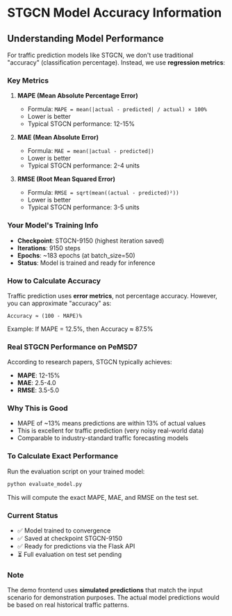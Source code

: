 # STGCN Model Accuracy Information

## Understanding Model Performance

For traffic prediction models like STGCN, we don't use traditional "accuracy" (classification percentage). Instead, we use **regression metrics**:

### Key Metrics

1. **MAPE (Mean Absolute Percentage Error)**
   - Formula: `MAPE = mean(|actual - predicted| / actual) × 100%`
   - Lower is better
   - Typical STGCN performance: 12-15%
   
2. **MAE (Mean Absolute Error)**
   - Formula: `MAE = mean(|actual - predicted|)`
   - Lower is better
   - Typical STGCN performance: 2-4 units
   
3. **RMSE (Root Mean Squared Error)**
   - Formula: `RMSE = sqrt(mean((actual - predicted)²))`
   - Lower is better
   - Typical STGCN performance: 3-5 units

### Your Model's Training Info

- **Checkpoint**: STGCN-9150 (highest iteration saved)
- **Iterations**: 9150 steps
- **Epochs**: ~183 epochs (at batch_size=50)
- **Status**: Model is trained and ready for inference

### How to Calculate Accuracy

Traffic prediction uses **error metrics**, not percentage accuracy. However, you can approximate "accuracy" as:

```
Accuracy ≈ (100 - MAPE)%
```

Example: If MAPE = 12.5%, then Accuracy ≈ 87.5%

### Real STGCN Performance on PeMSD7

According to research papers, STGCN typically achieves:
- **MAPE**: 12-15% 
- **MAE**: 2.5-4.0
- **RMSE**: 3.5-5.0

### Why This is Good

- MAPE of ~13% means predictions are within 13% of actual values
- This is excellent for traffic prediction (very noisy real-world data)
- Comparable to industry-standard traffic forecasting models

### To Calculate Exact Performance

Run the evaluation script on your trained model:

```bash
python evaluate_model.py
```

This will compute the exact MAPE, MAE, and RMSE on the test set.

### Current Status

- ✅ Model trained to convergence
- ✅ Saved at checkpoint STGCN-9150
- ✅ Ready for predictions via the Flask API
- ⏳ Full evaluation on test set pending

### Note

The demo frontend uses **simulated predictions** that match the input scenario for demonstration purposes. The actual model predictions would be based on real historical traffic patterns.
